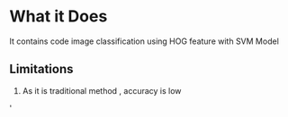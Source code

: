 # What it Does 

It contains code image classification using HOG feature with SVM Model  



## Limitations 

1. As it is traditional method , accuracy is low 
 
'

